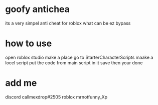 # goofy antichea
its a very simpel anti cheat for roblox what can be ez bypass 


# how to use
open roblox studio
make a place 
go to StarterCharacterScripts
maake a locel script
put the code from main script in it 
save 
then your done


 
# add me
discord callmexdrop#2505
roblox mrnotfunny_Xp
